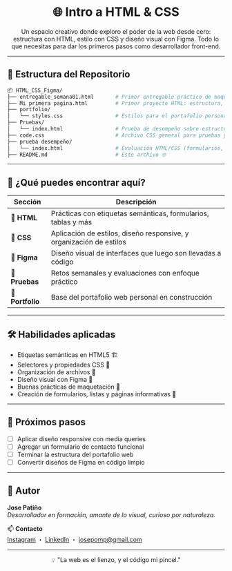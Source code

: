 <h1 align="center">🌐 Intro a HTML & CSS</h1>

<p align="center">
  Un espacio creativo donde exploro el poder de la web desde cero: estructura con HTML, estilo con CSS y diseño visual con Figma. Todo lo que necesitas para dar los primeros pasos como desarrollador front-end.
</p>

---

## 📁 Estructura del Repositorio

```bash
📦 HTML_CSS_Figma/
├── entregable_semana01.html       # Primer entregable práctico de maquetación básica
├── Mi primera pagina.html         # Primer proyecto HTML: estructura, etiquetas y contenido
├── portfolio/
│   └── styles.css                 # Estilos para el portafolio personal
├── Pruebas/
│   └── index.html                 # Prueba de desempeño sobre estructuras semánticas
├── code.css                       # Archivo CSS general para pruebas y prototipos
├── prueba desempeño/
│   └── index.html                 # Evaluación HTML/CSS (formularios, listas, estructura)
├── README.md                      # Este archivo 🤓
```

---

## 🧠 ¿Qué puedes encontrar aquí?

| Sección | Descripción |
|--------|-------------|
| **🧱 HTML** | Prácticas con etiquetas semánticas, formularios, tablas y más |
| **🎨 CSS** | Aplicación de estilos, diseño responsive, y organización de estilos |
| **🎯 Figma** | Diseño visual de interfaces que luego son llevadas a código |
| **🧪 Pruebas** | Retos semanales y evaluaciones con enfoque práctico |
| **🧰 Portfolio** | Base del portafolio web personal en construcción |

---

## 🛠️ Habilidades aplicadas

- Etiquetas semánticas en HTML5 🏗️  
- Selectores y propiedades CSS 🎨  
- Organización de archivos 📁  
- Diseño visual con Figma 🎯  
- Buenas prácticas de maquetación 🧼  
- Creación de formularios, listas y páginas informativas 📝  

---

## 🚀 Próximos pasos

- [ ] Aplicar diseño responsive con media queries  
- [ ] Agregar un formulario de contacto funcional  
- [ ] Terminar la estructura del portafolio web  
- [ ] Convertir diseños de Figma en código limpio  

---

## 🙌 Autor

**Jose Patiño**  
_Desarrollador en formación, amante de lo visual, curioso por naturaleza._

📫 **Contacto**  
[Instagram](https://instagram.com/josepomp) ・ [LinkedIn](https://www.linkedin.com/in/josepomp) ・ josepomp@gmail.com

---

<p align="center">
  💡 "La web es el lienzo, y el código mi pincel."
</p>
